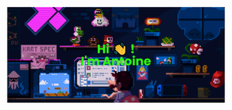 <div id="header" align="center">
  <img src="https://github.com/AntoinePoisson/AntoinePoisson/blob/main/Banner.png" width="1000"/>
</div>
